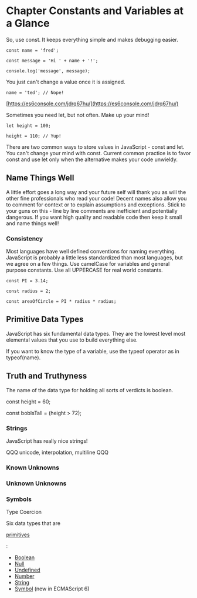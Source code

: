 # Chapter Constants and Variables at a Glance

So,  use const. It keeps everything simple and makes debugging easier.

`const name = 'fred';`

`const message = 'Hi ' + name + '!'; `

`console.log('message', message);`

You just can't change a value once it is assigned.

`name = 'ted'; // Nope!`

[https://es6console.com/jdrq67hu/](https://es6console.com/jdrq67hu/)

Sometimes you need let, but not often. Make up your mind!

`let height = 100;`

`height = 110; // Yup!`

There are two common ways to store values in JavaScript - const and let. You can't change your mind with const. Current common practice is to favor const and use let only when the alternative makes your code unwieldy.

## Name Things Well 

A little effort goes a long way and your future self will thank you as will the other fine professionals who read your code! Decent names also allow you to comment for context or to explain assumptions and exceptions. Stick to your guns on this - line by line comments are inefficient and potentially dangerous. If you want high quality and readable code then keep it small and name things well!

### Consistency

Most languages have well defined conventions for naming everything. JavaScript is probably a little less standardized than most languages, but we agree on a few things. Use camelCase for variables and general purpose constants. Use all UPPERCASE for real world constants.

`const PI = 3.14;`

`const radius = 2;`

`const areaOfCircle = PI * radius * radius; `

## Primitive Data Types

JavaScript has six fundamental data types. They are the lowest level most elemental values that you use to build everything else.

If you want to know the type of a variable, use the typeof operator as in typeof\(name\).

## Truth and Truthyness

The name of the data type for holding all sorts of verdicts is boolean.

const height = 60;

const bobIsTall = \(height &gt; 72\);

### Strings

JavaScript has really nice strings! 

QQQ unicode, interpolation, multiline QQQ

### Known Unknowns

### Unknown Unknowns

### Symbols

Type Coercion



Six data types that are

[primitives](https://developer.mozilla.org/en-US/docs/Glossary/Primitive)

:

* [Boolean](https://developer.mozilla.org/en-US/docs/Glossary/Boolean)
* [Null](https://developer.mozilla.org/en-US/docs/Glossary/Null)
* [Undefined](https://developer.mozilla.org/en-US/docs/Glossary/Undefined)
* [Number](https://developer.mozilla.org/en-US/docs/Glossary/Number)
* [String](https://developer.mozilla.org/en-US/docs/Glossary/String)
* [Symbol](https://developer.mozilla.org/en-US/docs/Glossary/Symbol)
  \(new in ECMAScript 6\)




